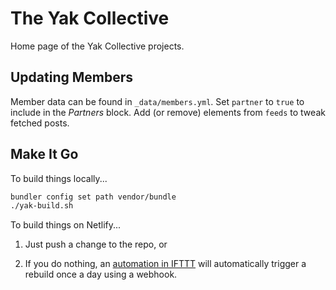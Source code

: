 # The Yak Collective

Home page of the Yak Collective projects.

## Updating Members

Member data can be found in `_data/members.yml`. Set `partner` to `true` to include in the _Partners_ block. Add (or remove) elements from `feeds` to tweak fetched posts.

## Make It Go

To build things locally...

```sh
bundler config set path vendor/bundle
./yak-build.sh
```

To build things on Netlify...

1. Just push a change to the repo, or

2. If you do nothing, an [automation in IFTTT](https://www.11ty.dev/docs/quicktips/netlify-ifttt/) will automatically trigger a rebuild once a day using a webhook.
